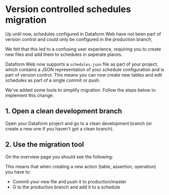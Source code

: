 # Version controlled schedules migration

Up until now, schedules configured in Dataform Web have not been part of version control and could only be configured in the production branch,

We felt that this led to a confusing user experience, requiring you to create new files and add them to schedules in seperate places.

Dataform Web now supports a `schedules.json` file as part of your project, which contains a JSON representation of your schedule configuration and is part of version control. This means you can now create new tables and edit schedules as part of a single commit or push.

We've added some tools to simplify migration. Follow the steps below to implement this change.

## 1. Open a clean development branch

Open your Dataform project and go to a clean development branch (or create a new one if you haven't got a clean branch).

## 2. Use the migration tool

On the overview page you should see the following:




This means that when creating a new action (table, assertion, operation) you have to:
- Commit your new file and push it to production/master
- G to the production branch and add it to a schedule


